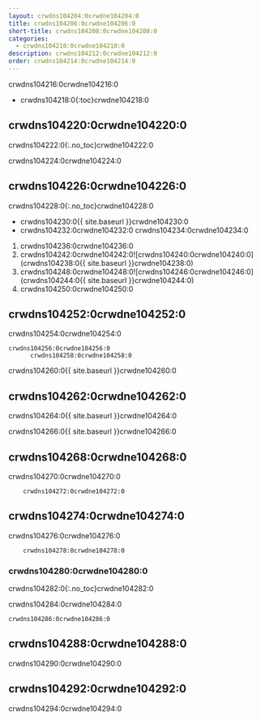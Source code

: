 ```yaml
---
layout: crwdns104204:0crwdne104204:0
title: crwdns104206:0crwdne104206:0
short-title: crwdns104208:0crwdne104208:0
categories:
  - crwdns104210:0crwdne104210:0
description: crwdns104212:0crwdne104212:0
order: crwdns104214:0crwdne104214:0
---
```

crwdns104216:0crwdne104216:0

- crwdns104218:0{:toc}crwdne104218:0

## crwdns104220:0crwdne104220:0

crwdns104222:0{:.no_toc}crwdne104222:0

crwdns104224:0crwdne104224:0

## crwdns104226:0crwdne104226:0

crwdns104228:0{:.no_toc}crwdne104228:0

- crwdns104230:0{{ site.baseurl }}crwdne104230:0
- crwdns104232:0crwdne104232:0 crwdns104234:0crwdne104234:0

1. crwdns104236:0crwdne104236:0
2. crwdns104242:0crwdne104242:0![crwdns104240:0crwdne104240:0](crwdns104238:0{{ site.baseurl }}crwdne104238:0)
3. crwdns104248:0crwdne104248:0![crwdns104246:0crwdne104246:0](crwdns104244:0{{ site.baseurl }}crwdne104244:0)
4. crwdns104250:0crwdne104250:0

## crwdns104252:0crwdne104252:0

crwdns104254:0crwdne104254:0

    crwdns104256:0crwdne104256:0
          crwdns104258:0crwdne104258:0
    
    

crwdns104260:0{{ site.baseurl }}crwdne104260:0

## crwdns104262:0crwdne104262:0

crwdns104264:0{{ site.baseurl }}crwdne104264:0

crwdns104266:0{{ site.baseurl }}crwdne104266:0

## crwdns104268:0crwdne104268:0

crwdns104270:0crwdne104270:0

        crwdns104272:0crwdne104272:0
    

## crwdns104274:0crwdne104274:0

crwdns104276:0crwdne104276:0

        crwdns104278:0crwdne104278:0
    

### crwdns104280:0crwdne104280:0

crwdns104282:0{:.no_toc}crwdne104282:0

crwdns104284:0crwdne104284:0

    crwdns104286:0crwdne104286:0
    

## crwdns104288:0crwdne104288:0

crwdns104290:0crwdne104290:0

## crwdns104292:0crwdne104292:0

crwdns104294:0crwdne104294:0